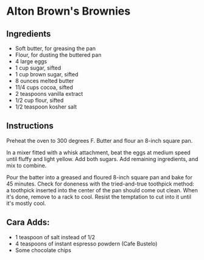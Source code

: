 Alton Brown's Brownies
======================

Ingredients
-----------

 + Soft butter, for greasing the pan
 + Flour, for dusting the buttered pan
 + 4 large eggs
 + 1 cup sugar, sifted
 + 1 cup brown sugar, sifted
 + 8 ounces melted butter
 + 11/4 cups cocoa, sifted
 + 2 teaspoons vanilla extract
 + 1/2 cup flour, sifted
 + 1/2 teaspoon kosher salt

Instructions
------------

Preheat the oven to 300 degrees F. Butter and flour an 8-inch square pan.

In a mixer fitted with a whisk attachment, beat the eggs at medium speed until fluffy and light yellow. Add both sugars. Add remaining ingredients, and mix to combine.

Pour the batter into a greased and floured 8-inch square pan and bake for 45 minutes. Check for doneness with the tried-and-true toothpick method: a toothpick inserted into the center of the pan should come out clean. When it's done, remove to a rack to cool. Resist the temptation to cut into it until it's mostly cool.

Cara Adds:
----------

+ 1 teaspoon of salt instead of 1/2
+ 4 teaspoons of instant espresso powdern (Cafe Bustelo)
+ Some chocolate chips
